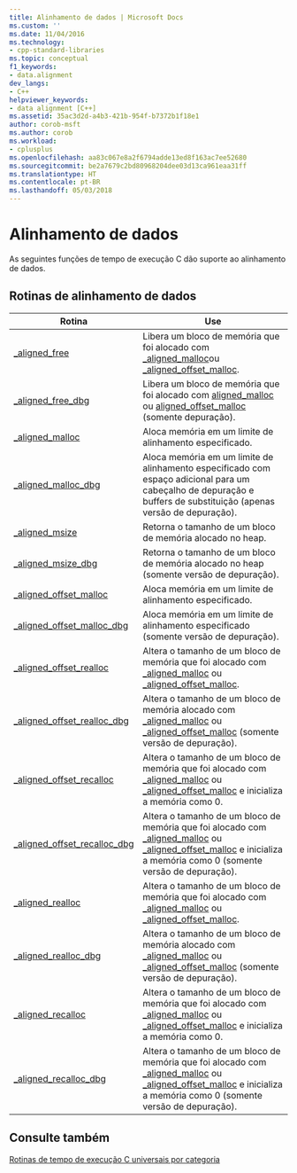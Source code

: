 ```yaml
---
title: Alinhamento de dados | Microsoft Docs
ms.custom: ''
ms.date: 11/04/2016
ms.technology:
- cpp-standard-libraries
ms.topic: conceptual
f1_keywords:
- data.alignment
dev_langs:
- C++
helpviewer_keywords:
- data alignment [C++]
ms.assetid: 35ac3d2d-a4b3-421b-954f-b7372b1f18e1
author: corob-msft
ms.author: corob
ms.workload:
- cplusplus
ms.openlocfilehash: aa83c067e8a2f6794adde13ed8f163ac7ee52680
ms.sourcegitcommit: be2a7679c2bd80968204dee03d13ca961eaa31ff
ms.translationtype: HT
ms.contentlocale: pt-BR
ms.lasthandoff: 05/03/2018
---
```

# <a name="data-alignment"></a>Alinhamento de dados

As seguintes funções de tempo de execução C dão suporte ao alinhamento de dados.

## <a name="data-alignment-routines"></a>Rotinas de alinhamento de dados

|Rotina|Use|
|-------------|---------|
|[_aligned_free](../c-runtime-library/reference/aligned-free.md)|Libera um bloco de memória que foi alocado com [_aligned_malloc](../c-runtime-library/reference/aligned-malloc.md)ou [_aligned_offset_malloc](../c-runtime-library/reference/aligned-offset-malloc.md).|
|[_aligned_free_dbg](../c-runtime-library/reference/aligned-free-dbg.md)|Libera um bloco de memória que foi alocado com [aligned_malloc](../c-runtime-library/reference/aligned-malloc.md) ou [aligned_offset_malloc](../c-runtime-library/reference/aligned-offset-malloc.md) (somente depuração).|
|[_aligned_malloc](../c-runtime-library/reference/aligned-malloc.md)|Aloca memória em um limite de alinhamento especificado.|
|[_aligned_malloc_dbg](../c-runtime-library/reference/aligned-malloc-dbg.md)|Aloca memória em um limite de alinhamento especificado com espaço adicional para um cabeçalho de depuração e buffers de substituição (apenas versão de depuração).|
|[_aligned_msize](../c-runtime-library/reference/aligned-msize.md)|Retorna o tamanho de um bloco de memória alocado no heap.|
|[_aligned_msize_dbg](../c-runtime-library/reference/aligned-msize-dbg.md)|Retorna o tamanho de um bloco de memória alocado no heap (somente versão de depuração).|
|[_aligned_offset_malloc](../c-runtime-library/reference/aligned-offset-malloc.md)|Aloca memória em um limite de alinhamento especificado.|
|[_aligned_offset_malloc_dbg](../c-runtime-library/reference/aligned-offset-malloc-dbg.md)|Aloca memória em um limite de alinhamento especificado (somente versão de depuração).|
|[_aligned_offset_realloc](../c-runtime-library/reference/aligned-offset-realloc.md)|Altera o tamanho de um bloco de memória que foi alocado com [_aligned_malloc](../c-runtime-library/reference/aligned-malloc.md) ou [_aligned_offset_malloc](../c-runtime-library/reference/aligned-offset-malloc.md).|
|[_aligned_offset_realloc_dbg](../c-runtime-library/reference/aligned-offset-realloc-dbg.md)|Altera o tamanho de um bloco de memória alocado com [_aligned_malloc](../c-runtime-library/reference/aligned-malloc.md) ou [_aligned_offset_malloc](../c-runtime-library/reference/aligned-offset-malloc.md) (somente versão de depuração).|
|[_aligned_offset_recalloc](../c-runtime-library/reference/aligned-offset-recalloc.md)|Altera o tamanho de um bloco de memória que foi alocado com [_aligned_malloc](../c-runtime-library/reference/aligned-malloc.md) ou [_aligned_offset_malloc](../c-runtime-library/reference/aligned-offset-malloc.md) e inicializa a memória como 0.|
|[_aligned_offset_recalloc_dbg](../c-runtime-library/reference/aligned-offset-recalloc-dbg.md)|Altera o tamanho de um bloco de memória que foi alocado com [_aligned_malloc](../c-runtime-library/reference/aligned-malloc.md) ou [_aligned_offset_malloc](../c-runtime-library/reference/aligned-offset-malloc.md) e inicializa a memória como 0 (somente versão de depuração).|
|[_aligned_realloc](../c-runtime-library/reference/aligned-realloc.md)|Altera o tamanho de um bloco de memória que foi alocado com [_aligned_malloc](../c-runtime-library/reference/aligned-malloc.md) ou [_aligned_offset_malloc](../c-runtime-library/reference/aligned-offset-malloc.md).|
|[_aligned_realloc_dbg](../c-runtime-library/reference/aligned-realloc-dbg.md)|Altera o tamanho de um bloco de memória alocado com [_aligned_malloc](../c-runtime-library/reference/aligned-malloc.md) ou [_aligned_offset_malloc](../c-runtime-library/reference/aligned-offset-malloc.md) (somente versão de depuração).|
|[_aligned_recalloc](../c-runtime-library/reference/aligned-recalloc.md)|Altera o tamanho de um bloco de memória que foi alocado com [_aligned_malloc](../c-runtime-library/reference/aligned-malloc.md) ou [_aligned_offset_malloc](../c-runtime-library/reference/aligned-offset-malloc.md) e inicializa a memória como 0.|
|[_aligned_recalloc_dbg](../c-runtime-library/reference/aligned-recalloc-dbg.md)|Altera o tamanho de um bloco de memória que foi alocado com [_aligned_malloc](../c-runtime-library/reference/aligned-malloc.md) ou [_aligned_offset_malloc](../c-runtime-library/reference/aligned-offset-malloc.md) e inicializa a memória como 0 (somente versão de depuração).|

## <a name="see-also"></a>Consulte também

[Rotinas de tempo de execução C universais por categoria](../c-runtime-library/run-time-routines-by-category.md)<br/>